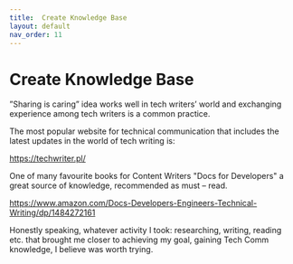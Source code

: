 ```yaml
---
title:  Create Knowledge Base
layout: default
nav_order: 11
---
```




#  Create Knowledge Base



”Sharing is caring” idea works well in tech writers’ world and exchanging experience among tech writers is a common practice. 

The most popular website for technical communication that includes the latest updates in the world of tech writing is: 

https://techwriter.pl/


One of many favourite books for Content Writers "Docs for Developers" a great source of knowledge, recommended as must – read.

https://www.amazon.com/Docs-Developers-Engineers-Technical-Writing/dp/1484272161

Honestly speaking, whatever activity I took: researching, writing, reading etc. that brought me closer to achieving my goal, gaining Tech Comm knowledge, I believe was worth trying.
